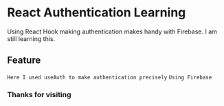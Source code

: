 # React Authentication Learning 

Using React Hook making authentication makes handy
with Firebase. I am still learning this.

## Feature

`Here I used useAuth to make authentication precisely`
`Using Firebase`


### Thanks for visiting